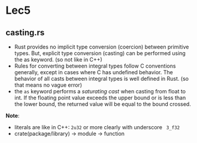 # Lec5
## casting.rs
+ Rust provides no implicit type conversion (coercion) between primitive types. But, explicit type conversion (casting) can be performed using the as keyword. (so not like in C++)
+ Rules for converting between integral types follow C conventions generally, except in cases where C has undefined behavior. The behavior of all casts between integral types is well defined in Rust. (so that means no vague error)
+ the `as` keyword performs a *saturating cast* when casting from float to int. If the floating point value exceeds the upper bound or is less than the lower bound, the returned value will be equal to the bound crossed.

**Note**:
- literals are like in C++: `2u32` or more clearly with underscore ` 3_f32`
- crate(package/library) -> module -> function 